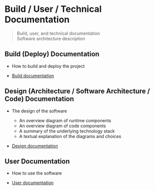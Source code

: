 # Build / User / Technical Documentation

> Build, user, and technical documentation  
  Software architecture description

## Build (Deploy) Documentation

- How to build and deploy the project

- [Build documentation](../Deliverables/2022-02-09_sprint-13-build-documentation.pdf)

## Design (Architecture / Software Architecture / Code) Documentation

- The design of the software
  - An overview diagram of runtime components
  - An overview diagram of code components
  - A summary of the underlying technology stack
  - A textual explanation of the diagrams and choices

- [Design documentation](../Deliverables/2022-02-09_sprint-13-design-documentation.pdf)

## User Documentation

- How to use the software

- [User documentation](../Deliverables/2022-02-09_sprint-13-user-documentation.pdf)
